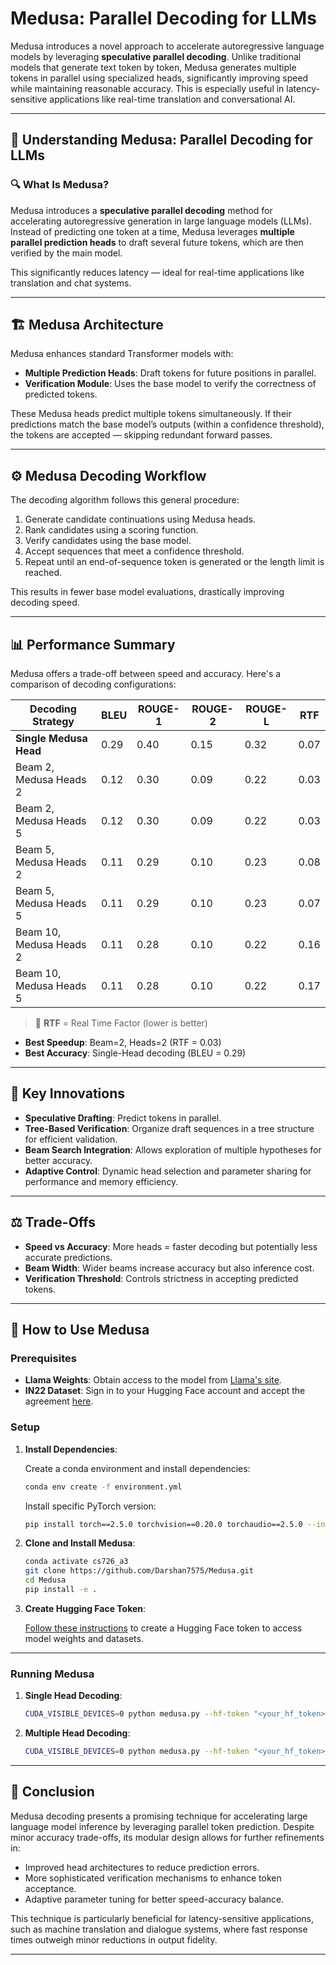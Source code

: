 # Medusa: Parallel Decoding for LLMs

Medusa introduces a novel approach to accelerate autoregressive language models by leveraging **speculative parallel decoding**. Unlike traditional models that generate text token by token, Medusa generates multiple tokens in parallel using specialized heads, significantly improving speed while maintaining reasonable accuracy. This is especially useful in latency-sensitive applications like real-time translation and conversational AI.

---

## 🧠 Understanding Medusa: Parallel Decoding for LLMs

### 🔍 What Is Medusa?

Medusa introduces a **speculative parallel decoding** method for accelerating autoregressive generation in large language models (LLMs). Instead of predicting one token at a time, Medusa leverages **multiple parallel prediction heads** to draft several future tokens, which are then verified by the main model.

This significantly reduces latency — ideal for real-time applications like translation and chat systems.

---

## 🏗️ Medusa Architecture

Medusa enhances standard Transformer models with:

- **Multiple Prediction Heads**: Draft tokens for future positions in parallel.
- **Verification Module**: Uses the base model to verify the correctness of predicted tokens.

These Medusa heads predict multiple tokens simultaneously. If their predictions match the base model’s outputs (within a confidence threshold), the tokens are accepted — skipping redundant forward passes.

---

## ⚙️ Medusa Decoding Workflow

The decoding algorithm follows this general procedure:

1. Generate candidate continuations using Medusa heads.
2. Rank candidates using a scoring function.
3. Verify candidates using the base model.
4. Accept sequences that meet a confidence threshold.
5. Repeat until an end-of-sequence token is generated or the length limit is reached.

This results in fewer base model evaluations, drastically improving decoding speed.

---

## 📊 Performance Summary

Medusa offers a trade-off between speed and accuracy. Here's a comparison of decoding configurations:

| Decoding Strategy       | BLEU | ROUGE-1 | ROUGE-2 | ROUGE-L | RTF  |
| ----------------------- | ---- | ------- | ------- | ------- | ---- |
| **Single Medusa Head**  | 0.29 | 0.40    | 0.15    | 0.32    | 0.07 |
| Beam 2, Medusa Heads 2  | 0.12 | 0.30    | 0.09    | 0.22    | 0.03 |
| Beam 2, Medusa Heads 5  | 0.12 | 0.30    | 0.09    | 0.22    | 0.03 |
| Beam 5, Medusa Heads 2  | 0.11 | 0.29    | 0.10    | 0.23    | 0.08 |
| Beam 5, Medusa Heads 5  | 0.11 | 0.29    | 0.10    | 0.23    | 0.07 |
| Beam 10, Medusa Heads 2 | 0.11 | 0.28    | 0.10    | 0.22    | 0.16 |
| Beam 10, Medusa Heads 5 | 0.11 | 0.28    | 0.10    | 0.22    | 0.17 |

> 📝 **RTF** = Real Time Factor (lower is better)

- **Best Speedup**: Beam=2, Heads=2 (RTF = 0.03)
- **Best Accuracy**: Single-Head decoding (BLEU = 0.29)

---

## 🧪 Key Innovations

- **Speculative Drafting**: Predict tokens in parallel.
- **Tree-Based Verification**: Organize draft sequences in a tree structure for efficient validation.
- **Beam Search Integration**: Allows exploration of multiple hypotheses for better accuracy.
- **Adaptive Control**: Dynamic head selection and parameter sharing for performance and memory efficiency.

---

## ⚖️ Trade-Offs

- **Speed vs Accuracy**: More heads = faster decoding but potentially less accurate predictions.
- **Beam Width**: Wider beams increase accuracy but also inference cost.
- **Verification Threshold**: Controls strictness in accepting predicted tokens.

---

## 🚀 How to Use Medusa

### Prerequisites

- **Llama Weights**: Obtain access to the model from [Llama's site](https://www.llama.com/docs/getting-the-models/hugging-face/).
- **IN22 Dataset**: Sign in to your Hugging Face account and accept the agreement [here](https://huggingface.co/datasets/ai4bharat/IN22-Gen).

### Setup

1. **Install Dependencies**:

   Create a conda environment and install dependencies:

   ```bash
   conda env create -f environment.yml
   ```

   Install specific PyTorch version:

   ```bash
   pip install torch==2.5.0 torchvision==0.20.0 torchaudio==2.5.0 --index-url https://download.pytorch.org/whl/cu118
   ```

2. **Clone and Install Medusa**:

   ```bash
   conda activate cs726_a3
   git clone https://github.com/Darshan7575/Medusa.git
   cd Medusa
   pip install -e .
   ```

3. **Create Hugging Face Token**:

   [Follow these instructions](https://huggingface.co/docs/hub/en/security-tokens) to create a Hugging Face token to access model weights and datasets.

---

### Running Medusa

1. **Single Head Decoding**:

   ```bash
   CUDA_VISIBLE_DEVICES=0 python medusa.py --hf-token "<your_hf_token>" --decoding-strategy "single-head"
   ```

2. **Multiple Head Decoding**:

   ```bash
   CUDA_VISIBLE_DEVICES=0 python medusa.py --hf-token "<your_hf_token>" --decoding-strategy "multi-head" --beam-width <beam width> --use-no-medusa-heads <number of medusa heads>
   ```

---

## 🎯 Conclusion

Medusa decoding presents a promising technique for accelerating large language model inference by leveraging parallel token prediction. Despite minor accuracy trade-offs, its modular design allows for further refinements in:

- Improved head architectures to reduce prediction errors.
- More sophisticated verification mechanisms to enhance token acceptance.
- Adaptive parameter tuning for better speed-accuracy balance.

This technique is particularly beneficial for latency-sensitive applications, such as machine translation and dialogue systems, where fast response times outweigh minor reductions in output fidelity.

---
